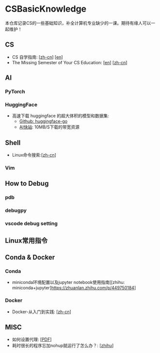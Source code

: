 # CSBasicKnowledge
本仓库记录CS的一些基础知识，补全计算机专业缺少的一课。期待有缘人可以一起维护！

## CS
- CS 自学指南: [[zh-cn](https://github.com/PKUFlyingPig/cs-self-learning)] [[en](https://github.com/PKUFlyingPig/Self-learning-Computer-Science)]
- The Missing Semester of Your CS Education: [[en](https://missing.csail.mit.edu/)] [[zh-cn](https://missing-semester-cn.github.io/)]

## AI
### PyTorch
### HuggingFace
- 高速下载 huggingface 的超大体积的模型和数据集:
  - [Github: huggingface-go](https://github.com/xieincz/huggingface-go)
  - [AI快站](https://aifasthub.com/): 10MB/S下载的带宽资源

## Shell

- Linux命令搜索:[[zh-cn](https://jaywcjlove.gitee.io/linux-command/)]

### Vim

## How to Debug
### pdb
### debugpy
### vscode debug setting

## Linux常用指令

## Conda & Docker
### Conda
- miniconda环境配置以及jupyter notebook使用指南[[zhihu: miniconda+jupyter]https://zhuanlan.zhihu.com/p/449750184]

### Docker
- Docker-从入门到实践: [[zh-cn](https://docker-practice.github.io/zh-cn/)]

  
## MISC
- 如何设置代理: [[PDF](./如何设置代理.pdf)]
- 耗时很长的程序忘加nohup就运行了怎么办？: [[zhihu](https://www.zhihu.com/question/586298694/answer/2991647868)]



